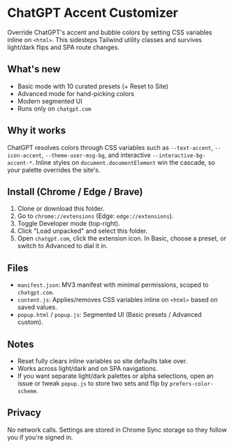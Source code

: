 # ChatGPT Accent Customizer

Override ChatGPT's accent and bubble colors by setting CSS variables inline on `<html>`. This sidesteps Tailwind utility classes and survives light/dark flips and SPA route changes.

## What's new
- Basic mode with 10 curated presets (+ Reset to Site)
- Advanced mode for hand-picking colors
- Modern segmented UI
- Runs only on `chatgpt.com`

## Why it works
ChatGPT resolves colors through CSS variables such as `--text-accent`, `--icon-accent`, `--theme-user-msg-bg`, and interactive `--interactive-bg-accent-*`. Inline styles on `document.documentElement` win the cascade, so your palette overrides the site's.

## Install (Chrome / Edge / Brave)
1. Clone or download this folder.
2. Go to `chrome://extensions` (Edge: `edge://extensions`).
3. Toggle Developer mode (top-right).
4. Click "Load unpacked" and select this folder.
5. Open `chatgpt.com`, click the extension icon. In Basic, choose a preset, or switch to Advanced to dial it in.

## Files
- `manifest.json`: MV3 manifest with minimal permissions, scoped to `chatgpt.com`.
- `content.js`: Applies/removes CSS variables inline on `<html>` based on saved values.
- `popup.html` / `popup.js`: Segmented UI (Basic presets / Advanced custom).

## Notes
- Reset fully clears inline variables so site defaults take over.
- Works across light/dark and on SPA navigations.
- If you want separate light/dark palettes or alpha selections, open an issue or tweak `popup.js` to store two sets and flip by `prefers-color-scheme`.

## Privacy
No network calls. Settings are stored in Chrome Sync storage so they follow you if you're signed in. 
